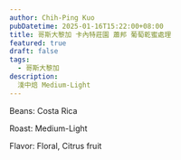 ```yaml
---
author: Chih-Ping Kuo
pubDatetime: 2025-01-16T15:22:00+08:00
title: 哥斯大黎加 卡內特莊園 蕭邦 葡萄乾蜜處理
featured: true
draft: false
tags:
  - 哥斯大黎加
description:
  淺中焙 Medium-Light
---
```


Beans: Costa Rica

Roast: Medium-Light

Flavor: Floral, Citrus fruit